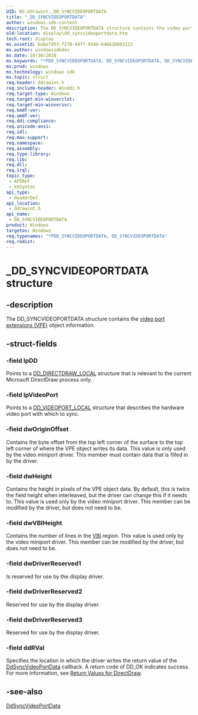```yaml
---
UID: NS:ddrawint._DD_SYNCVIDEOPORTDATA
title: "_DD_SYNCVIDEOPORTDATA"
author: windows-sdk-content
description: The DD_SYNCVIDEOPORTDATA structure contains the video port extensions (VPE) object information.
old-location: display\dd_syncvideoportdata.htm
tech.root: display
ms.assetid: babe7d53-f278-44f7-9346-b4661b603123
ms.author: windowssdkdev
ms.date: 10/30/2018
ms.keywords: "*PDD_SYNCVIDEOPORTDATA, DD_SYNCVIDEOPORTDATA, DD_SYNCVIDEOPORTDATA structure [Display Devices], _DD_SYNCVIDEOPORTDATA, ddrawint/DD_SYNCVIDEOPORTDATA, ddstrcts_7a531397-4c11-491f-8cec-8db6b9dfdd0d.xml, display.dd_syncvideoportdata"
ms.prod: windows
ms.technology: windows-sdk
ms.topic: struct
req.header: ddrawint.h
req.include-header: Winddi.h
req.target-type: Windows
req.target-min-winverclnt: 
req.target-min-winversvr: 
req.kmdf-ver: 
req.umdf-ver: 
req.ddi-compliance: 
req.unicode-ansi: 
req.idl: 
req.max-support: 
req.namespace: 
req.assembly: 
req.type-library: 
req.lib: 
req.dll: 
req.irql: 
topic_type:
 - APIRef
 - kbSyntax
api_type:
 - HeaderDef
api_location:
 - ddrawint.h
api_name:
 - DD_SYNCVIDEOPORTDATA
product: Windows
targetos: Windows
req.typenames: "*PDD_SYNCVIDEOPORTDATA, DD_SYNCVIDEOPORTDATA"
req.redist: 
---
```


# _DD_SYNCVIDEOPORTDATA structure


## -description


The DD_SYNCVIDEOPORTDATA structure contains the <a href="https://msdn.microsoft.com/a1de1905-09f3-4689-ace9-06690a1f930a">video port extensions (VPE)</a> object information. 


## -struct-fields




### -field lpDD

Points to a <a href="https://msdn.microsoft.com/58e378b7-863a-46d4-91cb-904ed4e892a3">DD_DIRECTDRAW_LOCAL</a> structure that is relevant to the current Microsoft DirectDraw process only.


### -field lpVideoPort

Points to a <a href="https://msdn.microsoft.com/c497d1ef-0eb1-465f-978c-60cf5606de93">DD_VIDEOPORT_LOCAL</a> structure that describes the hardware video port with which to sync. 


### -field dwOriginOffset

Contains the byte offset from the top left corner of the surface to the top left corner of where the VPE object writes its data. This value is only used by the video miniport driver. This member must contain data that is filled in by the driver. 


### -field dwHeight

Contains the height in pixels of the VPE object data. By default, this is twice the field height when interleaved, but the driver can change this if it needs to. This value is used only by the video miniport driver. This member can be modified by the driver, but does not need to be. 


### -field dwVBIHeight

Contains the number of lines in the <a href="https://msdn.microsoft.com/a1de1905-09f3-4689-ace9-06690a1f930a">VBI</a> region. This value is used only by the video miniport driver. This member can be modified by the driver, but does not need to be. 


### -field dwDriverReserved1

Is reserved for use by the display driver.


### -field dwDriverReserved2

Reserved for use by the display driver.


### -field dwDriverReserved3

Reserved for use by the display driver.


### -field ddRVal

Specifies the location in which the driver writes the return value of the <a href="https://msdn.microsoft.com/3726a505-c3cf-4784-886e-2f4524fb0c5b">DdSyncVideoPortData</a> callback. A return code of DD_OK indicates success. For more information, see <a href="https://msdn.microsoft.com/da4cc7d7-6826-48aa-96c6-004e31fc3e3e">Return Values for DirectDraw</a>.


## -see-also




<a href="https://msdn.microsoft.com/3726a505-c3cf-4784-886e-2f4524fb0c5b">DdSyncVideoPortData</a>
 

 

